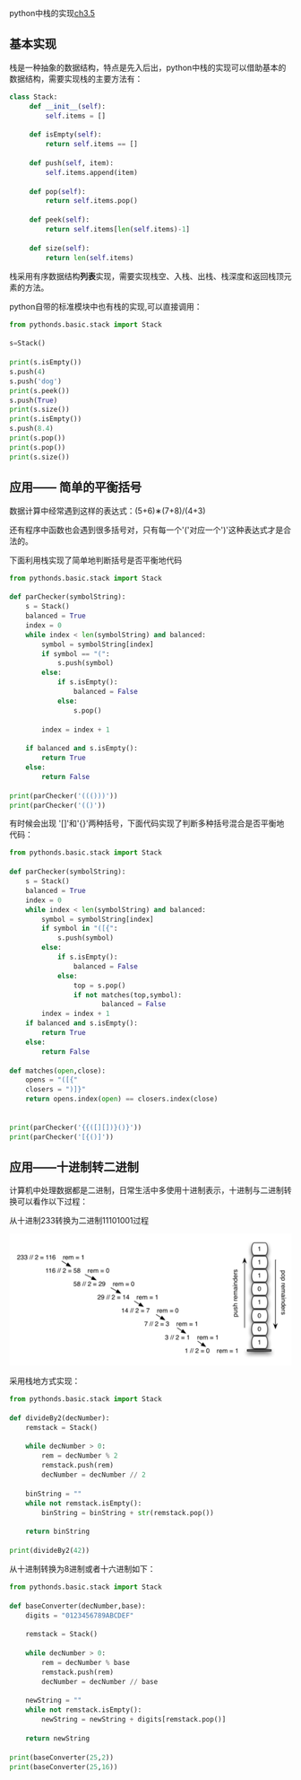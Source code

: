 python中栈的实现[ch3.5](https://runestone.academy/runestone/static/pythonds/BasicDS/ImplementingaStackinPython.html)

## 基本实现

栈是一种抽象的数据结构，特点是先入后出，python中栈的实现可以借助基本的数据结构，需要实现栈的主要方法有：

```python
class Stack:
     def __init__(self):
         self.items = []

     def isEmpty(self):
         return self.items == []

     def push(self, item):
         self.items.append(item)

     def pop(self):
         return self.items.pop()

     def peek(self):
         return self.items[len(self.items)-1]

     def size(self):
         return len(self.items)

```

栈采用有序数据结构**列表**实现，需要实现栈空、入栈、出栈、栈深度和返回栈顶元素的方法。

python自带的标准模块中也有栈的实现,可以直接调用：

```python
from pythonds.basic.stack import Stack

s=Stack()

print(s.isEmpty())
s.push(4)
s.push('dog')
print(s.peek())
s.push(True)
print(s.size())
print(s.isEmpty())
s.push(8.4)
print(s.pop())
print(s.pop())
print(s.size())
```

## 应用—— 简单的平衡括号

数据计算中经常遇到这样的表达式：(5+6)∗(7+8)/(4+3)  

还有程序中函数也会遇到很多括号对，只有每一个'('对应一个')'这种表达式才是合法的。

下面利用栈实现了简单地判断括号是否平衡地代码

```python
from pythonds.basic.stack import Stack

def parChecker(symbolString):
    s = Stack()
    balanced = True
    index = 0
    while index < len(symbolString) and balanced:
        symbol = symbolString[index]
        if symbol == "(":
            s.push(symbol)
        else:
            if s.isEmpty():
                balanced = False
            else:
                s.pop()

        index = index + 1

    if balanced and s.isEmpty():
        return True
    else:
        return False

print(parChecker('((()))'))
print(parChecker('(()'))
```

有时候会出现 '[]'和'{}'两种括号，下面代码实现了判断多种括号混合是否平衡地代码：

```python
from pythonds.basic.stack import Stack

def parChecker(symbolString):
    s = Stack()
    balanced = True
    index = 0
    while index < len(symbolString) and balanced:
        symbol = symbolString[index]
        if symbol in "([{":
            s.push(symbol)
        else:
            if s.isEmpty():
                balanced = False
            else:
                top = s.pop()
                if not matches(top,symbol):
                       balanced = False
        index = index + 1
    if balanced and s.isEmpty():
        return True
    else:
        return False

def matches(open,close):
    opens = "([{"
    closers = ")]}"
    return opens.index(open) == closers.index(close)


print(parChecker('{{([][])}()}'))
print(parChecker('[{()]'))

```

## 应用——十进制转二进制

计算机中处理数据都是二进制，日常生活中多使用十进制表示，十进制与二进制转换可以看作以下过程：

从十进制233转换为二进制11101001过程

![](./pic/dectobin.png)

采用栈地方式实现：

```python
from pythonds.basic.stack import Stack

def divideBy2(decNumber):
    remstack = Stack()

    while decNumber > 0:
        rem = decNumber % 2
        remstack.push(rem)
        decNumber = decNumber // 2

    binString = ""
    while not remstack.isEmpty():
        binString = binString + str(remstack.pop())

    return binString

print(divideBy2(42))
```

从十进制转换为8进制或者十六进制如下：

```python
from pythonds.basic.stack import Stack

def baseConverter(decNumber,base):
    digits = "0123456789ABCDEF"

    remstack = Stack()

    while decNumber > 0:
        rem = decNumber % base
        remstack.push(rem)
        decNumber = decNumber // base

    newString = ""
    while not remstack.isEmpty():
        newString = newString + digits[remstack.pop()]

    return newString

print(baseConverter(25,2))
print(baseConverter(25,16))
```



